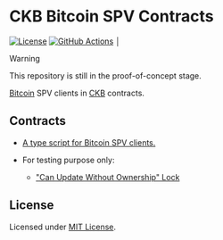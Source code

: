 # CKB Bitcoin SPV Contracts

[![License]](#license)
[![GitHub Actions]](https://github.com/ckb-cell/ckb-bitcoin-spv-contracts/actions)                                                                                       │

> [!WARNING]
> This repository is still in the proof-of-concept stage.

[Bitcoin] SPV clients in [CKB] contracts.

[License]: https://img.shields.io/badge/License-MIT-blue.svg
[GitHub Actions]: https://github.com/ckb-cell/ckb-bitcoin-spv-contracts/workflows/CI/badge.svg

## Contracts

- [A type script for Bitcoin SPV clients.](contracts/ckb-bitcoin-spv-type-lock)

- For testing purpose only:

  - ["Can Update Without Ownership" Lock](contracts/can-update-without-ownership-lock)

## License

Licensed under [MIT License].

[Bitcoin]: https://bitcoin.org
[CKB]: https://github.com/nervosnetwork/ckb

[MIT License]: LICENSE
